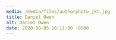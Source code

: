 ```yaml
---
media: /media/files/authorphoto_jkt.jpg
title: Daniel Owen
alt: Daniel Owen
date: 2020-08-05 16:11:00 -0500
---
```


